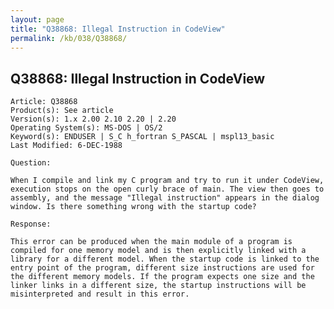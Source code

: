 ```yaml
---
layout: page
title: "Q38868: Illegal Instruction in CodeView"
permalink: /kb/038/Q38868/
---
```


## Q38868: Illegal Instruction in CodeView

	Article: Q38868
	Product(s): See article
	Version(s): 1.x 2.00 2.10 2.20 | 2.20
	Operating System(s): MS-DOS | OS/2
	Keyword(s): ENDUSER | S_C h_fortran S_PASCAL | mspl13_basic
	Last Modified: 6-DEC-1988
	
	Question:
	
	When I compile and link my C program and try to run it under CodeView,
	execution stops on the open curly brace of main. The view then goes to
	assembly, and the message "Illegal instruction" appears in the dialog
	window. Is there something wrong with the startup code?
	
	Response:
	
	This error can be produced when the main module of a program is
	compiled for one memory model and is then explicitly linked with a
	library for a different model. When the startup code is linked to the
	entry point of the program, different size instructions are used for
	the different memory models. If the program expects one size and the
	linker links in a different size, the startup instructions will be
	misinterpreted and result in this error.
